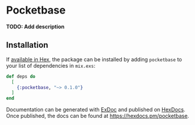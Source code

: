 # Pocketbase

**TODO: Add description**

## Installation

If [available in Hex](https://hex.pm/docs/publish), the package can be installed
by adding `pocketbase` to your list of dependencies in `mix.exs`:

```elixir
def deps do
  [
    {:pocketbase, "~> 0.1.0"}
  ]
end
```

Documentation can be generated with [ExDoc](https://github.com/elixir-lang/ex_doc)
and published on [HexDocs](https://hexdocs.pm). Once published, the docs can
be found at <https://hexdocs.pm/pocketbase>.
